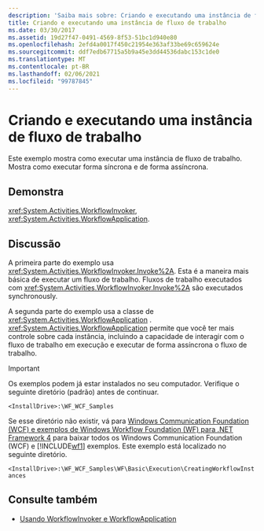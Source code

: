 ```yaml
---
description: 'Saiba mais sobre: Criando e executando uma instância de fluxo de trabalho'
title: Criando e executando uma instância de fluxo de trabalho
ms.date: 03/30/2017
ms.assetid: 19d27f47-0491-4569-8f53-51bc1d940e80
ms.openlocfilehash: 2efd4a0017f450c21954e363af33be69c659624e
ms.sourcegitcommit: ddf7edb67715a5b9a45e3dd44536dabc153c1de0
ms.translationtype: MT
ms.contentlocale: pt-BR
ms.lasthandoff: 02/06/2021
ms.locfileid: "99787845"
---
```

# <a name="creating-and-running-a-workflow-instance"></a>Criando e executando uma instância de fluxo de trabalho

Este exemplo mostra como executar uma instância de fluxo de trabalho. Mostra como executar forma síncrona e de forma assíncrona.

## <a name="demonstrates"></a>Demonstra

<xref:System.Activities.WorkflowInvoker>, <xref:System.Activities.WorkflowApplication>.

## <a name="discussion"></a>Discussão

A primeira parte do exemplo usa <xref:System.Activities.WorkflowInvoker.Invoke%2A>. Esta é a maneira mais básica de executar um fluxo de trabalho. Fluxos de trabalho executados com <xref:System.Activities.WorkflowInvoker.Invoke%2A> são executados synchronously.

A segunda parte do exemplo usa a classe de <xref:System.Activities.WorkflowApplication> . <xref:System.Activities.WorkflowApplication> permite que você ter mais controle sobre cada instância, incluindo a capacidade de interagir com o fluxo de trabalho em execução e executar de forma assíncrona o fluxo de trabalho.

> [!IMPORTANT]
> Os exemplos podem já estar instalados no seu computador. Verifique o seguinte diretório (padrão) antes de continuar.
>
> `<InstallDrive>:\WF_WCF_Samples`
>
> Se esse diretório não existir, vá para [Windows Communication Foundation (WCF) e exemplos de Windows Workflow Foundation (WF) para .NET Framework 4](https://www.microsoft.com/download/details.aspx?id=21459) para baixar todos os Windows Communication Foundation (WCF) e [!INCLUDE[wf1](../../../../includes/wf1-md.md)] exemplos. Este exemplo está localizado no seguinte diretório.
>
> `<InstallDrive>:\WF_WCF_Samples\WF\Basic\Execution\CreatingWorkflowInstances`

## <a name="see-also"></a>Consulte também

- [Usando WorkflowInvoker e WorkflowApplication](../using-workflowinvoker-and-workflowapplication.md)
